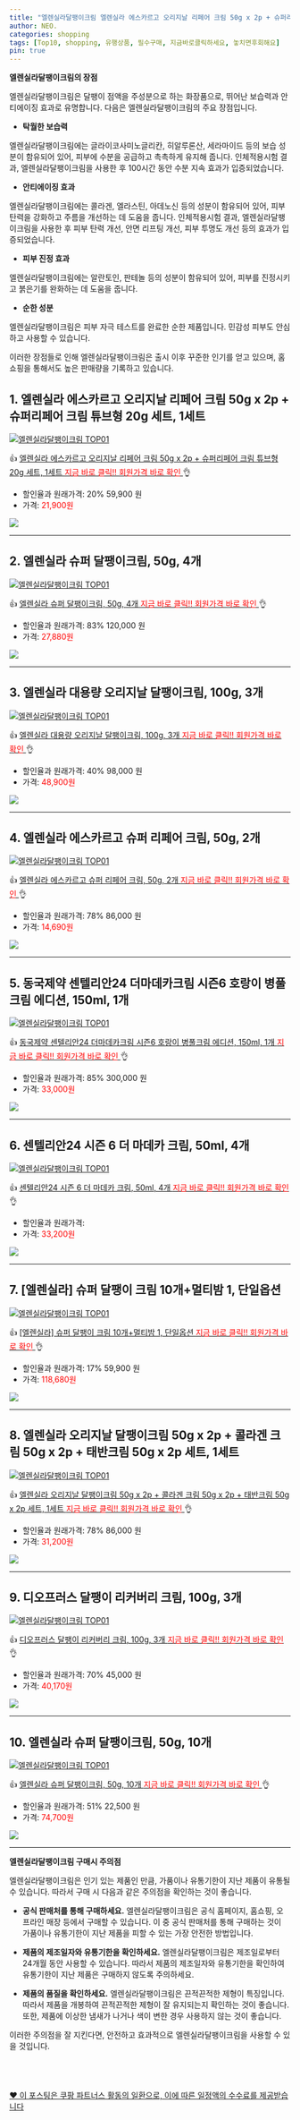 ```yaml
---
title: "엘렌실라달팽이크림 엘렌실라 에스카르고 오리지날 리페어 크림 50g x 2p + 슈퍼리페어 크림 튜브형 20g 세트, 1세트 필수 필요 추천 제품 비교 최저 가격 비교 장점 구매 후기 구매평"
author: NEO.
categories: shopping
tags: [Top10, shopping, 유행상품, 필수구매, 지금바로클릭하세요, 놓치면후회해요]
pin: true
---
```

**엘렌실라달팽이크림의 장점**

엘렌실라달팽이크림은 달팽이 점액을 주성분으로 하는 화장품으로, 뛰어난 보습력과 안티에이징 효과로 유명합니다. 다음은 엘렌실라달팽이크림의 주요 장점입니다.

* **탁월한 보습력**

엘렌실라달팽이크림에는 글라이코사미노글리칸, 히알루론산, 세라마이드 등의 보습 성분이 함유되어 있어, 피부에 수분을 공급하고 촉촉하게 유지해 줍니다. 인체적용시험 결과, 엘렌실라달팽이크림을 사용한 후 100시간 동안 수분 지속 효과가 입증되었습니다.

* **안티에이징 효과**

엘렌실라달팽이크림에는 콜라겐, 엘라스틴, 아데노신 등의 성분이 함유되어 있어, 피부 탄력을 강화하고 주름을 개선하는 데 도움을 줍니다. 인체적용시험 결과, 엘렌실라달팽이크림을 사용한 후 피부 탄력 개선, 안면 리프팅 개선, 피부 투명도 개선 등의 효과가 입증되었습니다.

* **피부 진정 효과**

엘렌실라달팽이크림에는 알란토인, 판테놀 등의 성분이 함유되어 있어, 피부를 진정시키고 붉은기를 완화하는 데 도움을 줍니다.

* **순한 성분**

엘렌실라달팽이크림은 피부 자극 테스트를 완료한 순한 제품입니다. 민감성 피부도 안심하고 사용할 수 있습니다.

이러한 장점들로 인해 엘렌실라달팽이크림은 출시 이후 꾸준한 인기를 얻고 있으며, 홈쇼핑을 통해서도 높은 판매량을 기록하고 있습니다.

   

## 1. 엘렌실라 에스카르고 오리지날 리페어 크림 50g x 2p + 슈퍼리페어 크림 튜브형 20g 세트, 1세트

[![엘렌실라달팽이크림 TOP01](https://thumbnail9.coupangcdn.com/thumbnails/remote/490x490ex/image/retail/images/1512399592101407-92e63a0d-45fc-4554-a477-ec4061807dbb.jpg)](https://link.coupang.com/re/AFFSDP?lptag=AF3617701&subid=GithubCoopas&pageKey=7400819895&traceid=V0-153&itemId=19155253264&vendorItemId=81305253149)


👍 [엘렌실라 에스카르고 오리지날 리페어 크림 50g x 2p + 슈퍼리페어 크림 튜브형 20g 세트, 1세트 <font color=red> 지금 바로 클릭!! 회원가격 바로 확인 </font> ](https://link.coupang.com/re/AFFSDP?lptag=AF3617701&subid=GithubCoopas&pageKey=7400819895&traceid=V0-153&itemId=19155253264&vendorItemId=81305253149) 👌 


- 할인율과 원래가격: 20%  59,900   원
- 가격: <span style='color:red'>21,900원</span>

[![](/discount_price.png)](https://link.coupang.com/re/AFFSDP?lptag=AF3617701&subid=GithubCoopas&pageKey=7400819895&traceid=V0-153&itemId=19155253264&vendorItemId=81305253149)

---


   

## 2. 엘렌실라 슈퍼 달팽이크림, 50g, 4개

[![엘렌실라달팽이크림 TOP01](https://thumbnail7.coupangcdn.com/thumbnails/remote/490x490ex/image/retail/images/2282920314830458-a86fb808-4447-462e-af8b-659c3b7eaef0.jpg)](https://link.coupang.com/re/AFFSDP?lptag=AF3617701&subid=GithubCoopas&pageKey=7180962146&traceid=V0-153&itemId=19168021700&vendorItemId=73417615546)


👍 [엘렌실라 슈퍼 달팽이크림, 50g, 4개 <font color=red> 지금 바로 클릭!! 회원가격 바로 확인 </font> ](https://link.coupang.com/re/AFFSDP?lptag=AF3617701&subid=GithubCoopas&pageKey=7180962146&traceid=V0-153&itemId=19168021700&vendorItemId=73417615546) 👌 


- 할인율과 원래가격: 83%  120,000   원
- 가격: <span style='color:red'>27,880원</span>

[![](/discount_price.png)](https://link.coupang.com/re/AFFSDP?lptag=AF3617701&subid=GithubCoopas&pageKey=7180962146&traceid=V0-153&itemId=19168021700&vendorItemId=73417615546)

---


   

## 3. 엘렌실라 대용량 오리지날 달팽이크림, 100g, 3개

[![엘렌실라달팽이크림 TOP01](https://thumbnail8.coupangcdn.com/thumbnails/remote/490x490ex/image/rs_quotation_api/t3r4khmb/6f4e845db7014601a1473d250cfbafd4.jpg)](https://link.coupang.com/re/AFFSDP?lptag=AF3617701&subid=GithubCoopas&pageKey=4783932014&traceid=V0-153&itemId=6121301426&vendorItemId=73417615433)


👍 [엘렌실라 대용량 오리지날 달팽이크림, 100g, 3개 <font color=red> 지금 바로 클릭!! 회원가격 바로 확인 </font> ](https://link.coupang.com/re/AFFSDP?lptag=AF3617701&subid=GithubCoopas&pageKey=4783932014&traceid=V0-153&itemId=6121301426&vendorItemId=73417615433) 👌 


- 할인율과 원래가격: 40%  98,000   원
- 가격: <span style='color:red'>48,900원</span>

[![](/discount_price.png)](https://link.coupang.com/re/AFFSDP?lptag=AF3617701&subid=GithubCoopas&pageKey=4783932014&traceid=V0-153&itemId=6121301426&vendorItemId=73417615433)

---


   

## 4. 엘렌실라 에스카르고 슈퍼 리페어 크림, 50g, 2개

[![엘렌실라달팽이크림 TOP01](https://thumbnail6.coupangcdn.com/thumbnails/remote/490x490ex/image/retail/images/2286537994354631-2fc42a5b-fa48-49d2-99a4-118767a45483.jpg)](https://link.coupang.com/re/AFFSDP?lptag=AF3617701&subid=GithubCoopas&pageKey=7180962146&traceid=V0-153&itemId=18110972221&vendorItemId=73417615556)


👍 [엘렌실라 에스카르고 슈퍼 리페어 크림, 50g, 2개 <font color=red> 지금 바로 클릭!! 회원가격 바로 확인 </font> ](https://link.coupang.com/re/AFFSDP?lptag=AF3617701&subid=GithubCoopas&pageKey=7180962146&traceid=V0-153&itemId=18110972221&vendorItemId=73417615556) 👌 


- 할인율과 원래가격: 78%  86,000   원
- 가격: <span style='color:red'>14,690원</span>

[![](/discount_price.png)](https://link.coupang.com/re/AFFSDP?lptag=AF3617701&subid=GithubCoopas&pageKey=7180962146&traceid=V0-153&itemId=18110972221&vendorItemId=73417615556)

---


   

## 5. 동국제약 센텔리안24 더마데카크림 시즌6 호랑이 병풀크림 에디션, 150ml, 1개

[![엘렌실라달팽이크림 TOP01](https://thumbnail7.coupangcdn.com/thumbnails/remote/490x490ex/image/retail/images/2036614582387322-5bc8e253-3235-4aa9-825c-4d34ac755e51.jpg)](https://link.coupang.com/re/AFFSDP?lptag=AF3617701&subid=GithubCoopas&pageKey=6268053607&traceid=V0-153&itemId=13431894132&vendorItemId=80686440987)


👍 [동국제약 센텔리안24 더마데카크림 시즌6 호랑이 병풀크림 에디션, 150ml, 1개 <font color=red> 지금 바로 클릭!! 회원가격 바로 확인 </font> ](https://link.coupang.com/re/AFFSDP?lptag=AF3617701&subid=GithubCoopas&pageKey=6268053607&traceid=V0-153&itemId=13431894132&vendorItemId=80686440987) 👌 


- 할인율과 원래가격: 85%  300,000   원
- 가격: <span style='color:red'>33,000원</span>

[![](/discount_price.png)](https://link.coupang.com/re/AFFSDP?lptag=AF3617701&subid=GithubCoopas&pageKey=6268053607&traceid=V0-153&itemId=13431894132&vendorItemId=80686440987)

---


   

## 6. 센텔리안24 시즌 6 더 마데카 크림, 50ml, 4개

[![엘렌실라달팽이크림 TOP01](https://thumbnail7.coupangcdn.com/thumbnails/remote/490x490ex/image/vendor_inventory/59f4/d50fd35942e16dac7addf2bb37ab38defbcf93241a2cef0d172e35b58cba.jpg)](https://link.coupang.com/re/AFFSDP?lptag=AF3617701&subid=GithubCoopas&pageKey=6268053607&traceid=V0-153&itemId=12021853840&vendorItemId=81879918754)


👍 [센텔리안24 시즌 6 더 마데카 크림, 50ml, 4개 <font color=red> 지금 바로 클릭!! 회원가격 바로 확인 </font> ](https://link.coupang.com/re/AFFSDP?lptag=AF3617701&subid=GithubCoopas&pageKey=6268053607&traceid=V0-153&itemId=12021853840&vendorItemId=81879918754) 👌 


- 할인율과 원래가격: 
- 가격: <span style='color:red'>33,200원</span>

[![](/discount_price.png)](https://link.coupang.com/re/AFFSDP?lptag=AF3617701&subid=GithubCoopas&pageKey=6268053607&traceid=V0-153&itemId=12021853840&vendorItemId=81879918754)

---


   

## 7. [엘렌실라] 슈퍼 달팽이 크림 10개+멀티밤 1, 단일옵션

[![엘렌실라달팽이크림 TOP01](https://thumbnail9.coupangcdn.com/thumbnails/remote/490x490ex/image/vendor_inventory/ce21/b2f3c530e3e312abaa03cc24bc34752d5780ec8b224b9ec649e8ea33f484.jpg)](https://link.coupang.com/re/AFFSDP?lptag=AF3617701&subid=GithubCoopas&pageKey=7743187031&traceid=V0-153&itemId=20838101812&vendorItemId=87905873154)


👍 [[엘렌실라] 슈퍼 달팽이 크림 10개+멀티밤 1, 단일옵션 <font color=red> 지금 바로 클릭!! 회원가격 바로 확인 </font> ](https://link.coupang.com/re/AFFSDP?lptag=AF3617701&subid=GithubCoopas&pageKey=7743187031&traceid=V0-153&itemId=20838101812&vendorItemId=87905873154) 👌 


- 할인율과 원래가격: 17%  59,900   원
- 가격: <span style='color:red'>118,680원</span>

[![](/discount_price.png)](https://link.coupang.com/re/AFFSDP?lptag=AF3617701&subid=GithubCoopas&pageKey=7743187031&traceid=V0-153&itemId=20838101812&vendorItemId=87905873154)

---


   

## 8. 엘렌실라 오리지날 달팽이크림 50g x 2p + 콜라겐 크림 50g x 2p + 태반크림 50g x 2p 세트, 1세트

[![엘렌실라달팽이크림 TOP01](https://thumbnail7.coupangcdn.com/thumbnails/remote/490x490ex/image/retail/images/2020/04/14/11/7/a94eb9d0-5e14-495c-9232-71a7c0868523.jpg)](https://link.coupang.com/re/AFFSDP?lptag=AF3617701&subid=GithubCoopas&pageKey=1463580542&traceid=V0-153&itemId=2517389677&vendorItemId=70510357425)


👍 [엘렌실라 오리지날 달팽이크림 50g x 2p + 콜라겐 크림 50g x 2p + 태반크림 50g x 2p 세트, 1세트 <font color=red> 지금 바로 클릭!! 회원가격 바로 확인 </font> ](https://link.coupang.com/re/AFFSDP?lptag=AF3617701&subid=GithubCoopas&pageKey=1463580542&traceid=V0-153&itemId=2517389677&vendorItemId=70510357425) 👌 


- 할인율과 원래가격: 78%  86,000   원
- 가격: <span style='color:red'>31,200원</span>

[![](/discount_price.png)](https://link.coupang.com/re/AFFSDP?lptag=AF3617701&subid=GithubCoopas&pageKey=1463580542&traceid=V0-153&itemId=2517389677&vendorItemId=70510357425)

---


   

## 9. 디오프러스 달팽이 리커버리 크림, 100g, 3개

[![엘렌실라달팽이크림 TOP01](https://thumbnail6.coupangcdn.com/thumbnails/remote/490x490ex/image/retail/images/f6ab52c2-a1a9-49ca-b17b-4e8cd19d7e318379792121696683976.png)](https://link.coupang.com/re/AFFSDP?lptag=AF3617701&subid=GithubCoopas&pageKey=5653325801&traceid=V0-153&itemId=19178435986&vendorItemId=86296371239)


👍 [디오프러스 달팽이 리커버리 크림, 100g, 3개 <font color=red> 지금 바로 클릭!! 회원가격 바로 확인 </font> ](https://link.coupang.com/re/AFFSDP?lptag=AF3617701&subid=GithubCoopas&pageKey=5653325801&traceid=V0-153&itemId=19178435986&vendorItemId=86296371239) 👌 


- 할인율과 원래가격: 70%  45,000   원
- 가격: <span style='color:red'>40,170원</span>

[![](/discount_price.png)](https://link.coupang.com/re/AFFSDP?lptag=AF3617701&subid=GithubCoopas&pageKey=5653325801&traceid=V0-153&itemId=19178435986&vendorItemId=86296371239)

---


   

## 10. 엘렌실라 슈퍼 달팽이크림, 50g, 10개

[![엘렌실라달팽이크림 TOP01](https://thumbnail7.coupangcdn.com/thumbnails/remote/490x490ex/image/retail/images/340694be-fb7a-46ba-9269-a103e45dba672062450609727659462.png)](https://link.coupang.com/re/AFFSDP?lptag=AF3617701&subid=GithubCoopas&pageKey=7180962146&traceid=V0-153&itemId=19168024300&vendorItemId=86286323033)


👍 [엘렌실라 슈퍼 달팽이크림, 50g, 10개 <font color=red> 지금 바로 클릭!! 회원가격 바로 확인 </font> ](https://link.coupang.com/re/AFFSDP?lptag=AF3617701&subid=GithubCoopas&pageKey=7180962146&traceid=V0-153&itemId=19168024300&vendorItemId=86286323033) 👌 


- 할인율과 원래가격: 51%  22,500   원
- 가격: <span style='color:red'>74,700원</span>

[![](/discount_price.png)](https://link.coupang.com/re/AFFSDP?lptag=AF3617701&subid=GithubCoopas&pageKey=7180962146&traceid=V0-153&itemId=19168024300&vendorItemId=86286323033)

---
**엘렌실라달팽이크림 구매시 주의점**

엘렌실라달팽이크림은 인기 있는 제품인 만큼, 가품이나 유통기한이 지난 제품이 유통될 수 있습니다. 따라서 구매 시 다음과 같은 주의점을 확인하는 것이 좋습니다.

* **공식 판매처를 통해 구매하세요.** 엘렌실라달팽이크림은 공식 홈페이지, 홈쇼핑, 오프라인 매장 등에서 구매할 수 있습니다. 이 중 공식 판매처를 통해 구매하는 것이 가품이나 유통기한이 지난 제품을 피할 수 있는 가장 안전한 방법입니다.

* **제품의 제조일자와 유통기한을 확인하세요.** 엘렌실라달팽이크림은 제조일로부터 24개월 동안 사용할 수 있습니다. 따라서 제품의 제조일자와 유통기한을 확인하여 유통기한이 지난 제품은 구매하지 않도록 주의하세요.

* **제품의 품질을 확인하세요.** 엘렌실라달팽이크림은 끈적끈적한 제형이 특징입니다. 따라서 제품을 개봉하여 끈적끈적한 제형이 잘 유지되는지 확인하는 것이 좋습니다. 또한, 제품에 이상한 냄새가 나거나 색이 변한 경우 사용하지 않는 것이 좋습니다.

이러한 주의점을 잘 지킨다면, 안전하고 효과적으로 엘렌실라달팽이크림을 사용할 수 있을 것입니다.<br><br><br><br><br> [ ❤  이 포스팅은 쿠팡 파트너스 활동의 일환으로, 이에 따른 일정액의 수수료를 제공받습니다](https://link.coupang.com/a/bcEFyh)
